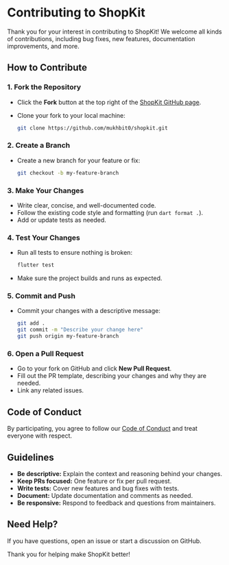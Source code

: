 # Contributing to ShopKit

Thank you for your interest in contributing to ShopKit! We welcome all kinds of contributions, including bug fixes, new features, documentation improvements, and more.

## How to Contribute

### 1. Fork the Repository

- Click the **Fork** button at the top right of the [ShopKit GitHub page](https://github.com/mukhbit0/shopkit).
- Clone your fork to your local machine:

  ```sh
  git clone https://github.com/mukhbit0/shopkit.git
  ```

### 2. Create a Branch

- Create a new branch for your feature or fix:

  ```sh
  git checkout -b my-feature-branch
  ```

### 3. Make Your Changes

- Write clear, concise, and well-documented code.
- Follow the existing code style and formatting (run `dart format .`).
- Add or update tests as needed.

### 4. Test Your Changes

- Run all tests to ensure nothing is broken:

  ```sh
  flutter test
  ```

- Make sure the project builds and runs as expected.

### 5. Commit and Push

- Commit your changes with a descriptive message:

  ```sh
  git add .
  git commit -m "Describe your change here"
  git push origin my-feature-branch
  ```

### 6. Open a Pull Request

- Go to your fork on GitHub and click **New Pull Request**.
- Fill out the PR template, describing your changes and why they are needed.
- Link any related issues.

## Code of Conduct

By participating, you agree to follow our [Code of Conduct](CODE_OF_CONDUCT.md) and treat everyone with respect.

## Guidelines

- **Be descriptive:** Explain the context and reasoning behind your changes.
- **Keep PRs focused:** One feature or fix per pull request.
- **Write tests:** Cover new features and bug fixes with tests.
- **Document:** Update documentation and comments as needed.
- **Be responsive:** Respond to feedback and questions from maintainers.

## Need Help?

If you have questions, open an issue or start a discussion on GitHub.

Thank you for helping make ShopKit better!
